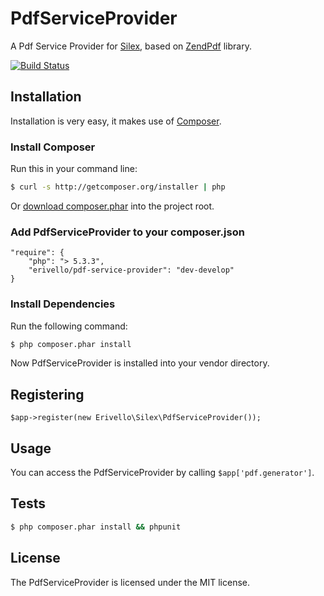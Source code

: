PdfServiceProvider
==================

A Pdf Service Provider for [Silex][2], based on [ZendPdf][1] library.

[![Build Status](https://secure.travis-ci.org/erivello/PdfServiceProvider.png?branch=master)](http://travis-ci.org/erivello/PdfServiceProvider)

Installation
------------

Installation is very easy, it makes use of [Composer][3].

### Install Composer

Run this in your command line:

``` bash
$ curl -s http://getcomposer.org/installer | php
```

Or [download composer.phar][4] into the project root.

### Add PdfServiceProvider to your composer.json

    "require": {
        "php": "> 5.3.3",
        "erivello/pdf-service-provider": "dev-develop"
    }

### Install Dependencies

Run the following command:

``` bash
$ php composer.phar install
```

Now PdfServiceProvider is installed into your vendor directory.

Registering
-----------

    $app->register(new Erivello\Silex\PdfServiceProvider());


Usage
--------

You can access the PdfServiceProvider by calling ``$app['pdf.generator']``.


Tests
-----

``` bash
$ php composer.phar install && phpunit
```

License
-------

The PdfServiceProvider is licensed under the MIT license.

[1]: http://framework.zend.com/manual/en/zend.pdf.html
[2]: http://silex.sensiolabs.org/
[3]: http://getcomposer.org/
[4]: http://getcomposer.org/composer.phar
